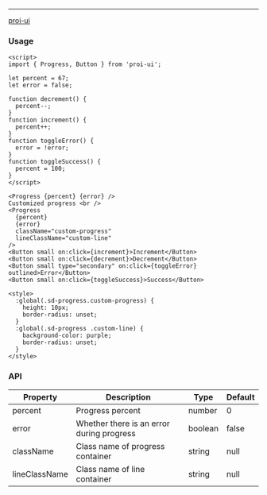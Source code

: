 ---

[proi-ui](https://github.com/specialdoom/proi-ui)

### Usage

```sveltehtml
<script>
import { Progress, Button } from 'proi-ui';

let percent = 67;
let error = false;

function decrement() {
  percent--;
}
function increment() {
  percent++;
}
function toggleError() {
  error = !error;
}
function toggleSuccess() {
  percent = 100;
}
</script>

<Progress {percent} {error} />
Customized progress <br />
<Progress
  {percent}
  {error}
  className="custom-progress"
  lineClassName="custom-line"
/>
<Button small on:click={increment}>Increment</Button>
<Button small on:click={decrement}>Decrement</Button>
<Button small type="secondary" on:click={toggleError} outlined>Error</Button>
<Button small on:click={toggleSuccess}>Success</Button>

<style>
  :global(.sd-progress.custom-progress) {
    height: 10px;
    border-radius: unset;
  }
  :global(.sd-progress .custom-line) {
    background-color: purple;
    border-radius: unset;
  }
</style>
```

### API

| Property      | Description                               | Type    | Default |
| ------------- | ----------------------------------------- | ------- | ------- |
| percent       | Progress percent                          | number  | 0       |
| error         | Whether there is an error during progress | boolean | false   |
| className     | Class name of progress container          | string  | null    |
| lineClassName | Class name of line container              | string  | null    |
